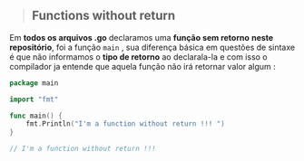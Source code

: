 > ## Functions without return


Em **todos os arquivos .go** declaramos uma **função sem retorno**  **neste repositório**, foi a função `main` , sua diferença básica em questões de sintaxe é que não informamos o **tipo de retorno** ao declarala-la e com isso o compilador ja entende que aquela função não irá retornar valor algum : 

```go
package main

import "fmt"

func main() {
	fmt.Println("I'm a function without return !!! ")
}

// I'm a function without return !!!
```